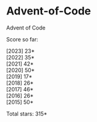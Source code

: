 # Advent-of-Code
Advent of Code

Score so far:

[2023] 23* \
[2022] 35* \
[2021] 42* \
[2020] 50* \
[2019] 17* \
[2018] 26* \
[2017] 46* \
[2016] 26* \
[2015] 50*

Total stars: 315*
